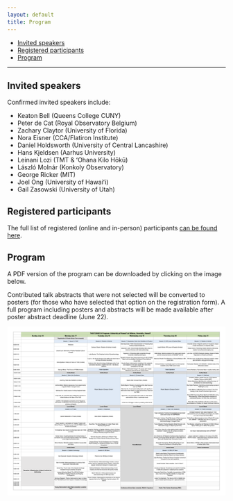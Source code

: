 ```yaml
---
layout: default
title: Program
---
```


- [Invited speakers](#invited-speakers)
- [Registered participants](#registered-participants)
- [Program](#program)

----

## Invited speakers

Confirmed invited speakers include:

- Keaton Bell (Queens College CUNY)
- Peter de Cat (Royal Observatory Belgium)
- Zachary Claytor (University of Florida)
- Nora Eisner (CCA/Flatiron Institute)
- Daniel Holdsworth (University of Central Lancashire)
- Hans Kjeldsen (Aarhus University)
- Leinani Lozi (TMT & ʻOhana Kilo Hōkū)
- László Molnár (Konkoly Observatory)
- George Ricker (MIT)
- Joel Ong (University of Hawaiʻi)
- Gail Zasowski (University of Utah)

## Registered participants

The full list of registered (online and in-person) participants [can be found here](https://tasc.ifa.hawaii.edu/participants/).

## Program

A PDF version of the program can be downloaded by clicking on the image below.

Contributed talk abstracts that were not selected will be converted to posters (for those who have selected that option on the registration form). A full program including posters and abstracts will be made available after poster abstract deadline (June 22).

[<img src="schedule.png">](TASC7-KASC14-Schedule-June19.pdf)

<!-- The main categories (or tracks) of the different talks as well as their coloring can be adapted in the `_config.yml` file under `conference.talks.main_categories`. See also the [Talk Settings](https://github.com/DigitaleGesellschaft/jekyll-theme-conference/#talk-settings-main-categories) section of the theme's README file. -->
